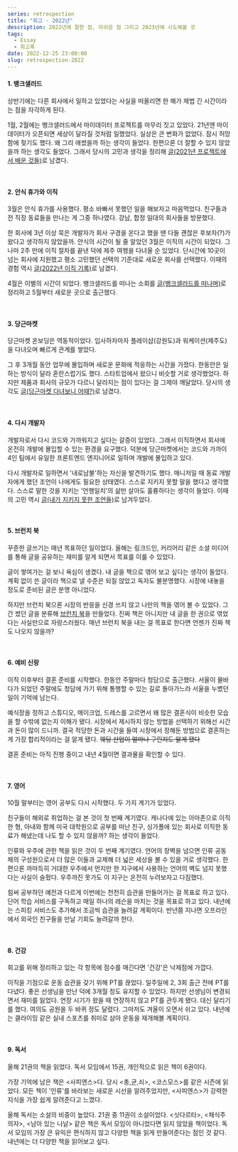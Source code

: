 ```yaml
---
series: retrospection
title: "회고 - 2022년"
description: 2022년에 잘한 점, 아쉬운 점 그리고 2023년에 시도해볼 것
tags:
  - Essay
  - 회고록
date: 2022-12-25 23:00:00
slug: retrospection-2022
---
```


#### 1. 뱅크샐러드

상반기에는 다른 회사에서 일하고 있었다는 사실을 떠올리면 한 해가 제법 긴 시간이라는 점을 자각하게 된다.

1월, 2월에는 뱅크샐러드에서 마이데이터 프로젝트를 마무리 짓고 있었다. 21년엔 마이데이터가 오픈되면 세상이 달라질 것처럼 일했었다. 실상은 큰 변화가 없었다. 잠시 허망함에 젖기도 했다. 왜 그리 애썼을까 하는 생각이 들었다. 한편으론 더 잘할 수 있지 않았을까 하는 생각도 들었다. 그래서 당시의 고민과 생각을 정리해 [글(2021년 프로젝트에서 배운 것들)](/retrospection-2021)로 남겼다.

<br/>

#### 2. 안식 휴가와 이직

3월은 안식 휴가를 사용했다. 평소 바빠서 못했던 일을 해보자고 마음먹었다. 친구들과 전 직장 동료들을 만나는 게 그중 하나였다. 강남, 합정 일대의 회사들을 방문했다.

한 회사에 3년 이상 묵은 개발자가 회사 구경을 온다고 했을 땐 다들 괜찮은 후보자(?)가 왔다고 생각하지 않았을까. 안식의 시간이 될 줄 알았던 3월은 이직의 시간이 되었다. 그나마 2주 만에 이직 절차를 끝낸 덕에 제주 여행을 다녀올 순 있었다. 단시간에 10곳이 넘는 회사에 지원했고 평소 고민했던 선택의 기준대로 새로운 회사를 선택했다. 이때의 경험 역시 [글(2022년 이직 기록)](/record-of-change-jobs-in-2022)로 남겼다.

4월은 이별의 시간이 되었다. 뱅크샐러드를 떠나는 소회를 [글(뱅크샐러드를 떠나며)](/resignation-from-banksalad)로 정리하고 5월부터 새로운 곳으로 출근했다.

<br/>

#### 3. 당근마켓

당근마켓 온보딩은 역동적이었다. 입사하자마자 플레이샵(강원도)과 워케이션(제주도)을 다녀오며 빠르게 관계를 쌓았다.

그 후 3개월 동안 업무에 몰입하며 새로운 문화에 적응하는 시간을 가졌다. 한동안은 일하는 방식이 달라 혼란스럽기도 했다. 스타트업에서 왔으니 비슷할 거로 생각했었다. 하지만 제품과 회사의 규모가 다르니 달라지는 점이 있다는 걸 그제야 깨달았다. 당시의 생각도 [글(당근마켓 다녀보니 어때?)](/review-of-working-for-daangn)로 남겼다.

<br/>

#### 4. 다시 개발자

개발자로서 다시 코드와 가까워지고 싶다는 갈증이 있었다. 그래서 이직하면서 회사에 온전히 개발에 몰입할 수 있는 환경을 요구했다. 덕분에 당근마켓에서는 코드와 가까이 4인 팀에서 유일한 프론트엔드 엔지니어로 일하며 개발에 몰입하고 있다.

다시 개발자로 일하면서 '내로남불'하는 자신을 발견하기도 했다. 매니저일 때 동료 개발자에게 했던 조언이 나에게도 필요한 상태였다. 스스로 지키지 못할 말을 했다고 생각했다. 스스로 말한 것을 지키는 '언행일치'의 삶만 살아도 훌륭하다는 생각이 들었다. 이때의 고민 역시 [글(내가 지키지 못한 조언들)](/double-standard)로 남겨두었다.

<br/>

#### 5. 브런치 북

꾸준한 글쓰기는 매년 목표하던 일이었다. 올해는 링크드인, 커리어리 같은 소셜 미디어를 통해 글을 공유하는 재미를 알게 되면서 목표를 이룰 수 있었다.

글이 쌓여가는 걸 보니 욕심이 생겼다. 내 글을 책으로 엮어 보고 싶다는 생각이 들었다. 계획 없이 쓴 글이라 책으로 낼 수준은 되질 않았고 독자도 불분명했다. 시장에 내놓을 정도로 준비된 글은 분명 아니었다.

하지만 브런치 북으론 시장의 반응을 신경 쓰지 않고 나만의 책을 엮어 볼 수 있었다. 그간 썼던 글을 분류해 [브런치 북](https://brunch.co.kr/brunchbook/joeunonsoftware)을 만들었다. 진짜 책은 아니지만 내 글을 한 권으로 엮었다는 사실만으로 자랑스러웠다. 매년 브런치 북을 내는 걸 목표로 한다면 언젠가 진짜 책도 나오지 않을까?

<br/>

#### 6. 예비 신랑

이직 이후부터 결혼 준비를 시작했다. 한동안 주말마다 청담으로 출근했다. 서울이 물바다가 되었던 주말에도 청담에 가기 위해 통행할 수 있는 길로 돌아가느라 서울을 누볐던 일이 기억에 남는다.

예식장을 정하고 스튜디오, 메이크업, 드레스를 고르면서 왜 많은 결혼식이 비슷한 모습을 할 수밖에 없는지 이해가 됐다. 시장에서 제시하지 않는 방법을 선택하기 위해선 시간과 돈이 많이 드니까. 결국 적당한 돈과 시간을 들여 시장에서 정해둔 방법으로 결혼하는 게 가장 합리적이라는 걸 알게 됐다. ~~웨딩 산업이 얼마나 구린지도 알게 됐다~~

결혼 준비는 아직 진행 중이고 내년 4월이면 결과물을 확인할 수 있다.

<br/>

#### 7. 영어

10월 말부터는 영어 공부도 다시 시작했다. 두 가지 계기가 있었다.

친구들이 해외로 취업하는 걸 본 것이 첫 번째 계기였다. 캐나다에 있는 아마존으로 이직한 형, 아내와 함께 미국 대학원으로 공부를 떠난 친구, 싱가폴에 있는 회사로 이직한 동료가 해냈는데 나도 할 수 있지 않을까? 하는 생각이 들었다.

인류와 우주에 관한 책을 읽은 것이 두 번째 계기였다. 언어의 장벽을 넘으면 인류 공동체의 구성원으로서 더 많은 이들과 교제해 더 넓은 세상을 볼 수 있을 거로 생각했다. 한편으론 까마득히 거대한 우주에서 먼지만 한 지구에서 사용하는 언어의 벽도 넘지 못했다는 사실이 슬펐다. 우주까진 못가도 이 지구는 온전히 누려보자고 다짐했다.

힘써 공부하던 예전과 다르게 이번에는 천천히 습관을 만들어가는 걸 목표로 하고 있다. 단어 학습 서비스를 구독하고 매일 하나의 레슨을 마치는 것을 목표로 하고 있다. 내년에는 스피킹 서비스도 추가해서 조금씩 습관을 늘려갈 계획이다. 반년쯤 지나면 오프라인에서 외국인 친구들을 만날 기회도 늘려갈까 한다.

<br/>

#### 8. 건강

회고를 위해 정리하고 있는 각 항목에 점수를 매긴다면 '건강'은 낙제점에 가깝다.

이직을 기점으로 운동 습관을 갖기 위해 PT를 끊었다. 일주일에 2, 3회 출근 전에 PT를 다녔다. 좋은 선생님을 만난 덕에 3개월 정도 유지할 수 있었다. 하지만 선생님이 변경되면서 재미를 잃었다. 연장 시기가 왔을 때 연장하지 않고 PT를 관두게 됐다. 대신 달리기를 했다. 여의도 공원을 두 바퀴 정도 달렸다. 그마저도 겨울이 오면서 쉬고 있다. 내년에는 클라이밍 같은 실내 스포츠를 취미로 삼아 운동을 재개해볼 계획이다.

<br/>

#### 9. 독서

올해 21권의 책을 읽었다. 독서 모임에서 15권, 개인적으로 읽은 책이 6권이다.

가장 기억에 남은 책은 <사피엔스>다. 당시 <총,균,쇠>, <코스모스>를 같은 시즌에 읽었다. 모든 책이 '인류'를 바라보는 새로운 시선을 알려주었지만, <사피엔스>가 강력한 지식을 가장 쉽게 알려준다고 느꼈다.

올해 독서는 소설의 비중이 높았다. 21권 중 11권이 소설이었다. <싯다르타>, <채식주의자>, <남아 있는 나날> 같은 책은 독서 모임이 아니었다면 읽지 않았을 책이었다. 독서 모임의 가장 큰 유익은 편식하지 않고 다양한 책을 읽게 만들어준다는 점인 것 같다. 내년에는 더 다양한 책을 읽어보고 싶다.
